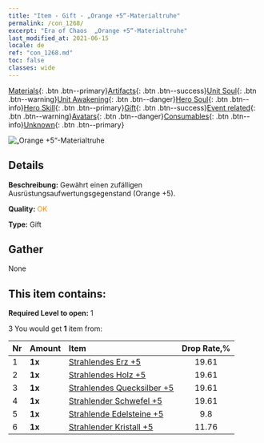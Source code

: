 ```yaml
---
title: "Item - Gift - „Orange +5“-Materialtruhe"
permalink: /con_1268/
excerpt: "Era of Chaos  „Orange +5“-Materialtruhe"
last_modified_at: 2021-06-15
locale: de
ref: "con_1268.md"
toc: false
classes: wide
---
```

 [Materials](/ItemsDE/){: .btn .btn--primary}[Artifacts](/ItemsDE/Artifacts/){: .btn .btn--success}[Unit Soul](/ItemsDE/UnitSoul/){: .btn .btn--warning}[Unit Awakening](/ItemsDE/UnitAwakening/){: .btn .btn--danger}[Hero Soul](/ItemsDE/HeroSoul/){: .btn .btn--info}[Hero Skill](/ItemsDE/HeroSkill/){: .btn .btn--primary}[Gift](/ItemsDE/Gift/){: .btn .btn--success}[Event related](/ItemsDE/Events/){: .btn .btn--warning}[Avatars](/ItemsDE/Avatars/){: .btn .btn--danger}[Consumables](/ItemsDE/Consumables/){: .btn .btn--info}[Unknown](/ItemsDE/Unknown/){: .btn .btn--primary}

 ![„Orange +5“-Materialtruhe](/images/t/i_304002.png)

## Details
 **Beschreibung:** Gewährt einen zufälligen Ausrüstungsaufwertungsgegenstand (Orange +5).

 **Quality:** <span style="color: #FF8C00">OK</span>

 **Type:** Gift

## Gather

  None

## This item contains:

 **Required Level to open:** 1

 3 You would get **1** item  from:

  | Nr | Amount |     Item    | Drop Rate,% |
  |:---|:-------|:------------|:---------:|
  | 1 |  **1x** | [Strahlendes Erz +5](/ItemsDE/mat_96/) | 19.61 | 
  | 2 |  **1x** | [Strahlendes Holz +5](/ItemsDE/mat_97/) | 19.61 | 
  | 3 |  **1x** | [Strahlendes Quecksilber +5](/ItemsDE/mat_98/) | 19.61 | 
  | 4 |  **1x** | [Strahlender Schwefel +5](/ItemsDE/mat_99/) | 19.61 | 
  | 5 |  **1x** | [Strahlende Edelsteine +5](/ItemsDE/mat_100/) | 9.8 | 
  | 6 |  **1x** | [Strahlender Kristall +5](/ItemsDE/mat_101/) | 11.76 | 
